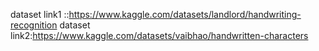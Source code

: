 dataset link1 ::https://www.kaggle.com/datasets/landlord/handwriting-recognition
dataset link2:https://www.kaggle.com/datasets/vaibhao/handwritten-characters

